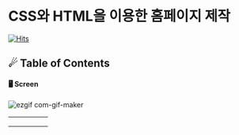 # CSS와 HTML을 이용한 홈페이지 제작

[![Hits](https://hits.seeyoufarm.com/api/count/incr/badge.svg?url=https%3A%2F%2Fgithub.com%2Fbjl0615%2Fhomepage&count_bg=%2379C83D&title_bg=%23555555&icon=&icon_color=%23E7E7E7&title=hits&edge_flat=false)](https://hits.seeyoufarm.com)

## ☄ Table of Contents
    
   #### 🖥  Screen


![ezgif com-gif-maker](https://user-images.githubusercontent.com/77454091/129482958-433e1ac0-7412-4c47-8bbc-0806b709ebc5.gif)

|| | |   |   |
|---|---|---|---|---|
||   |   |   |   |
|  |   |   |   |   |
|   |   |   |   |   |



